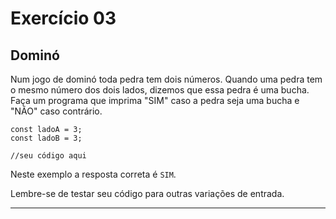 
# Exercício 03

## Dominó

Num jogo de dominó toda pedra tem dois números. Quando uma pedra tem o mesmo número dos dois lados, dizemos que essa pedra é uma bucha. Faça um programa que imprima "SIM" caso a pedra seja uma bucha e "NÃO" caso contrário.

```javascript=
const ladoA = 3;
const ladoB = 3;

//seu código aqui
```

Neste exemplo a resposta correta é `SIM`.

Lembre-se de testar seu código para outras variações de entrada.

---
